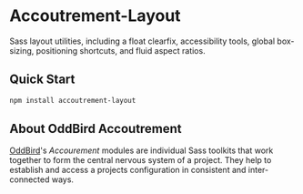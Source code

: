 Accoutrement-Layout
===================

Sass layout utilities,
including a float clearfix,
accessibility tools,
global box-sizing,
positioning shortcuts,
and fluid aspect ratios.


Quick Start
-----------

```bash
npm install accoutrement-layout
```


About OddBird Accoutrement
--------------------------

[OddBird][oddbird]'s *Accourement* modules
are individual Sass toolkits
that work together to form
the central nervous system of a project.
They help to establish and access a projects configuration
in consistent and inter-connected ways.

[oddbird]: http://oddbird.net/

